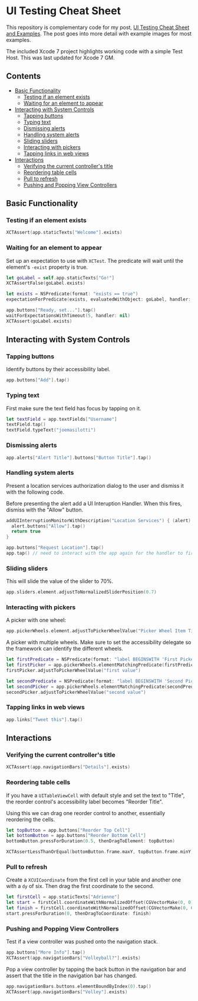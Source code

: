 # UI Testing Cheat Sheet

This repository is complementary code for my post, [UI Testing Cheat Sheet and Examples](http://masilotti.com/ui-testing-cheat-sheet/). The post goes into more detail with example images for most examples.

The included Xcode 7 project highlights working code with a simple Test Host. This was last updated for Xcode 7 GM.

## Contents

- [Basic Functionality](https://github.com/joemasilotti/UI-Testing-Cheat-Sheet#basic-functionality)
  - [Testing if an element exists](https://github.com/joemasilotti/UI-Testing-Cheat-Sheet#testing-if-an-element-exists) 
  - [Waiting for an element to appear](https://github.com/joemasilotti/UI-Testing-Cheat-Sheet#waiting-for-an-element-to-appear) 
- [Interacting with System Controls](https://github.com/joemasilotti/UI-Testing-Cheat-Sheet#interacting-with-system-controls)
  - [Tapping buttons](https://github.com/joemasilotti/UI-Testing-Cheat-Sheet#tapping-buttons) 
  - [Typing text](https://github.com/joemasilotti/UI-Testing-Cheat-Sheet#typing-text) 
  - [Dismissing alerts](https://github.com/joemasilotti/UI-Testing-Cheat-Sheet#dismissing-alerts) 
  - [Handling system alerts](https://github.com/joemasilotti/UI-Testing-Cheat-Sheet#handling-system-alerts) 
  - [Sliding sliders](https://github.com/joemasilotti/UI-Testing-Cheat-Sheet#sliding-sliders) 
  - [Interacting with pickers](https://github.com/joemasilotti/UI-Testing-Cheat-Sheet#interacting-with-pickers) 
  - [Tapping links in web views](https://github.com/joemasilotti/UI-Testing-Cheat-Sheet#tapping-links-in-web-views) 
- [Interactions](https://github.com/joemasilotti/UI-Testing-Cheat-Sheet#interactions)
  - [Verifying the current controller's title](https://github.com/joemasilotti/UI-Testing-Cheat-Sheet#verifying-the-current-controllers-title) 
  - [Reordering table cells](https://github.com/joemasilotti/UI-Testing-Cheat-Sheet#reordering-table-cells) 
  - [Pull to refresh](https://github.com/joemasilotti/UI-Testing-Cheat-Sheet#pull-to-refresh) 
  - [Pushing and Popping View Controllers](https://github.com/joemasilotti/UI-Testing-Cheat-Sheet#pushing-and-popping-view-controllers)

## Basic Functionality

### Testing if an element exists

````swift
XCTAssert(app.staticTexts["Welcome"].exists)
````

### Waiting for an element to appear
Set up an expectation to use with `XCTest`. The predicate will wait until the element's `-exist` property is true.

````swift
let goLabel = self.app.staticTexts["Go!"]
XCTAssertFalse(goLabel.exists)

let exists = NSPredicate(format: "exists == true")
expectationForPredicate(exists, evaluatedWithObject: goLabel, handler: nil)

app.buttons["Ready, set..."].tap()
waitForExpectationsWithTimeout(5, handler: nil)
XCTAssert(goLabel.exists)
````

## Interacting with System Controls

### Tapping buttons
Identify buttons by their accessibility label.

````swift
app.buttons["Add"].tap()
````

### Typing text
First make sure the text field has focus by tapping on it.

````swift
let textField = app.textFields["Username"]
textField.tap()
textField.typeText("joemasilotti")
````

### Dismissing alerts
````swift
app.alerts["Alert Title"].buttons["Button Title"].tap()
````

### Handling system alerts
Present a location services authorization dialog to the user and dismiss it with the following code.

Before presenting the alert add a UI Interuption Handler. When this fires, dismiss with the "Allow" button.

````swift
addUIInterruptionMonitorWithDescription("Location Services") { (alert) -> Bool in
  alert.buttons["Allow"].tap()
  return true
}

app.buttons["Request Location"].tap()
app.tap() // need to interact with the app again for the handler to fire
````

### Sliding sliders
This will slide the value of the slider to 70%.

````swift
app.sliders.element.adjustToNormalizedSliderPosition(0.7)
````

### Interacting with pickers
A picker with one wheel:

````swift
app.pickerWheels.element.adjustToPickerWheelValue("Picker Wheel Item Title")
````

A picker with multiple wheels. Make sure to set the accessibility delegate so the framework can identify the different wheels.

````swift
let firstPredicate = NSPredicate(format: "label BEGINSWITH 'First Picker'")
let firstPicker = app.pickerWheels.elementMatchingPredicate(firstPredicate)
firstPicker.adjustToPickerWheelValue("first value")

let secondPredicate = NSPredicate(format: "label BEGINSWITH 'Second Picker'")
let secondPicker = app.pickerWheels.elementMatchingPredicate(secondPredicate)
secondPicker.adjustToPickerWheelValue("second value")

````

### Tapping links in web views
````swift
app.links["Tweet this"].tap()
````

## Interactions

### Verifying the current controller's title
````swift
XCTAssert(app.navigationBars["Details"].exists)
````

### Reordering table cells
If you have a `UITableViewCell` with default style and set the text to "Title", the reorder control's accessibility label becomes "Reorder Title".

Using this we can drag one reorder control to another, essentially reordering the cells.

````swift
let topButton = app.buttons["Reorder Top Cell"]
let bottomButton = app.buttons["Reorder Bottom Cell"]
bottomButton.pressForDuration(0.5, thenDragToElement: topButton)

XCTAssertLessThanOrEqual(bottomButton.frame.maxY, topButton.frame.minY)
````

### Pull to refresh

Create a `XCUICoordinate` from the first cell in your table and another one with a `dy` of six. Then drag the first coordinate to the second.

````swift
let firstCell = app.staticTexts["Adrienne"]
let start = firstCell.coordinateWithNormalizedOffset(CGVectorMake(0, 0))
let finish = firstCell.coordinateWithNormalizedOffset(CGVectorMake(0, 6))
start.pressForDuration(0, thenDragToCoordinate: finish)
````

### Pushing and Popping View Controllers

Test if a view controller was pushed onto the navigation stack.

```swift
app.buttons["More Info"].tap()
XCTAssert(app.navigationBars["Volleyball?"].exists)
```

Pop a view controller by tapping the back button in the navigation bar and assert that the title in the navigation bar has changed.

```swift
app.navigationBars.buttons.elementBoundByIndex(0).tap()
XCTAssert(app.navigationBars["Volley"].exists)
```